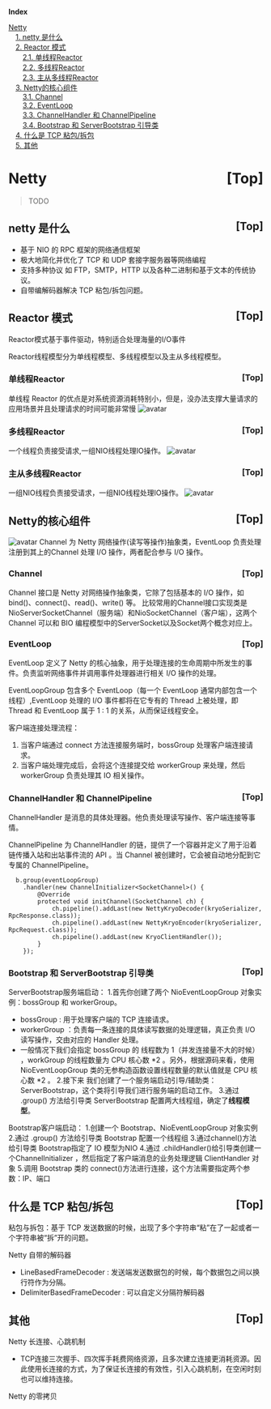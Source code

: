 <a name="index">**Index**</a>

<a href="#0">Netty</a>  
&emsp;<a href="#1">1. netty 是什么</a>  
&emsp;<a href="#2">2. Reactor 模式</a>  
&emsp;&emsp;<a href="#3">2.1. 单线程Reactor</a>  
&emsp;&emsp;<a href="#4">2.2. 多线程Reactor</a>  
&emsp;&emsp;<a href="#5">2.3. 主从多线程Reactor</a>  
&emsp;<a href="#6">3. Netty的核心组件</a>  
&emsp;&emsp;<a href="#7">3.1. Channel</a>  
&emsp;&emsp;<a href="#8">3.2. EventLoop</a>  
&emsp;&emsp;<a href="#9">3.3. ChannelHandler 和 ChannelPipeline</a>  
&emsp;&emsp;<a href="#10">3.4. Bootstrap 和 ServerBootstrap 引导类</a>  
&emsp;<a href="#11">4. 什么是 TCP 粘包/拆包</a>  
&emsp;<a href="#12">5.  其他</a>  
# <a name="0">Netty</a><a style="float:right;text-decoration:none;" href="#index">[Top]</a>
> TODO
## <a name="1">netty 是什么</a><a style="float:right;text-decoration:none;" href="#index">[Top]</a>
 - 基于 NIO 的 RPC 框架的网络通信框架
 - 极大地简化并优化了 TCP 和 UDP 套接字服务器等网络编程
 - 支持多种协议 如 FTP，SMTP，HTTP 以及各种二进制和基于文本的传统协议。
 - 自带编解码器解决 TCP 粘包/拆包问题。
 
 
## <a name="2">Reactor 模式</a><a style="float:right;text-decoration:none;" href="#index">[Top]</a>
Reactor模式基于事件驱动，特别适合处理海量的I/O事件

Reactor线程模型分为单线程模型、多线程模型以及主从多线程模型。
 
### <a name="3">单线程Reactor</a><a style="float:right;text-decoration:none;" href="#index">[Top]</a>
单线程 Reactor 的优点是对系统资源消耗特别小，但是，没办法支撑大量请求的应用场景并且处理请求的时间可能非常慢
![avatar](https://github.com/rbmonster/file-storage/blob/main/learning-note/learning/io/nettyRefactor.jpg)

### <a name="4">多线程Reactor</a><a style="float:right;text-decoration:none;" href="#index">[Top]</a>
一个线程负责接受请求,一组NIO线程处理IO操作。
![avatar](https://github.com/rbmonster/file-storage/blob/main/learning-note/learning/io/nettyRefactor2.png)

### <a name="5">主从多线程Reactor</a><a style="float:right;text-decoration:none;" href="#index">[Top]</a>
一组NIO线程负责接受请求，一组NIO线程处理IO操作。
![avatar](https://github.com/rbmonster/file-storage/blob/main/learning-note/learning/io/nettyRefactor2.jpg)


## <a name="6">Netty的核心组件</a><a style="float:right;text-decoration:none;" href="#index">[Top]</a>
![avatar](https://github.com/rbmonster/file-storage/blob/main/learning-note/learning/io/nettyAF.jpg)
Channel 为 Netty 网络操作(读写等操作)抽象类，EventLoop 负责处理注册到其上的Channel 处理 I/O 操作，两者配合参与 I/O 操作。

### <a name="7">Channel</a><a style="float:right;text-decoration:none;" href="#index">[Top]</a>
Channel 接口是 Netty 对网络操作抽象类，它除了包括基本的 I/O 操作，如 bind()、connect()、read()、write() 等。
比较常用的Channel接口实现类是NioServerSocketChannel（服务端）和NioSocketChannel（客户端），这两个 Channel 可以和 BIO 编程模型中的ServerSocket以及Socket两个概念对应上。

### <a name="8">EventLoop</a><a style="float:right;text-decoration:none;" href="#index">[Top]</a>
EventLoop 定义了 Netty 的核心抽象，用于处理连接的生命周期中所发生的事件。负责监听网络事件并调用事件处理器进行相关 I/O 操作的处理。

EventLoopGroup 包含多个 EventLoop（每一个 EventLoop 通常内部包含一个线程）,EventLoop 处理的 I/O 事件都将在它专有的 Thread 上被处理，即 Thread 和 EventLoop 属于 1 : 1 的关系，从而保证线程安全。

客户端连接处理流程：
1. 当客户端通过 connect 方法连接服务端时，bossGroup 处理客户端连接请求。
2. 当客户端处理完成后，会将这个连接提交给 workerGroup 来处理，然后 workerGroup 负责处理其 IO 相关操作。

### <a name="9">ChannelHandler 和 ChannelPipeline</a><a style="float:right;text-decoration:none;" href="#index">[Top]</a>

ChannelHandler 是消息的具体处理器。他负责处理读写操作、客户端连接等事情。

ChannelPipeline 为 ChannelHandler 的链，提供了一个容器并定义了用于沿着链传播入站和出站事件流的 API 。当 Channel 被创建时，它会被自动地分配到它专属的 ChannelPipeline。
```
  b.group(eventLoopGroup)
    .handler(new ChannelInitializer<SocketChannel>() {
        @Override
        protected void initChannel(SocketChannel ch) {
            ch.pipeline().addLast(new NettyKryoDecoder(kryoSerializer, RpcResponse.class));
            ch.pipeline().addLast(new NettyKryoEncoder(kryoSerializer, RpcRequest.class));
            ch.pipeline().addLast(new KryoClientHandler());
        }
    });
```


### <a name="10">Bootstrap 和 ServerBootstrap 引导类</a><a style="float:right;text-decoration:none;" href="#index">[Top]</a>

ServerBootstrap服务端启动：
1.首先你创建了两个 NioEventLoopGroup 对象实例：bossGroup 和 workerGroup。
  - bossGroup : 用于处理客户端的 TCP 连接请求。
  - workerGroup ：负责每一条连接的具体读写数据的处理逻辑，真正负责 I/O 读写操作，交由对应的 Handler 处理。
  - 一般情况下我们会指定 bossGroup 的 线程数为 1（并发连接量不大的时候） ，workGroup 的线程数量为 CPU 核心数 *2 。另外，根据源码来看，使用 NioEventLoopGroup 类的无参构造函数设置线程数量的默认值就是 CPU 核心数 *2 。
2.接下来 我们创建了一个服务端启动引导/辅助类：ServerBootstrap，这个类将引导我们进行服务端的启动工作。
3.通过 .group() 方法给引导类 ServerBootstrap 配置两大线程组，确定了**线程模型**。

Bootstrap客户端启动：
1.创建一个 Bootstrap、NioEventLoopGroup 对象实例
2.通过 .group() 方法给引导类 Bootstrap 配置一个线程组
3.通过channel()方法给引导类 Bootstrap指定了 IO 模型为NIO
4.通过 .childHandler()给引导类创建一个ChannelInitializer ，然后指定了客户端消息的业务处理逻辑 ClientHandler 对象
5.调用 Bootstrap 类的 connect()方法进行连接，这个方法需要指定两个参数：IP、端口

## <a name="11">什么是 TCP 粘包/拆包</a><a style="float:right;text-decoration:none;" href="#index">[Top]</a>
粘包与拆包：基于 TCP 发送数据的时候，出现了多个字符串“粘”在了一起或者一个字符串被“拆”开的问题。

 Netty 自带的解码器
 - LineBasedFrameDecoder : 发送端发送数据包的时候，每个数据包之间以换行符作为分隔。
 - DelimiterBasedFrameDecoder : 可以自定义分隔符解码器
 
 
 ## <a name="12">其他</a><a style="float:right;text-decoration:none;" href="#index">[Top]</a>
 Netty 长连接、心跳机制
 - TCP连接三次握手、四次挥手耗费网络资源，且多次建立连接更消耗资源。因此使用长连接的方式，为了保证长连接的有效性，引入心跳机制，在空闲时刻也可以维持连接。
 
 Netty 的零拷贝
 